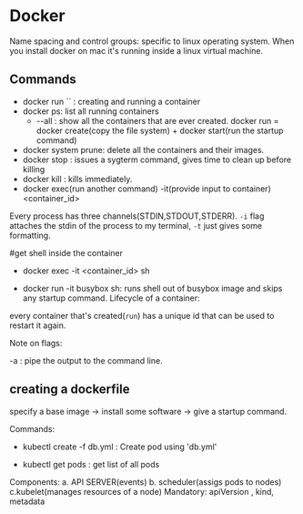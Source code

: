 # Docker

Name spacing and control groups: specific to linux operating system. When you install docker on mac it's running inside a linux virtual machine.

## Commands

- docker run `` : creating and running a container
- docker ps: list all running containers
  - --all : show all the containers that are ever created.
docker run = docker create(copy the file system) + docker start(run the startup command)
- docker system prune: delete all the containers and their images.
- docker stop : issues a sygterm command, gives time to clean up before killing
- docker kill : kills immediately.
- docker exec(run another command) -it(provide input to container) <container_id> <command>

Every process has three channels(STDIN,STDOUT,STDERR). `-i` flag attaches the stdin of the process to my terminal, `-t` just gives some formatting.

#get shell inside the container

- docker exec -it <container_id> sh

- docker run -it busybox sh: runs shell out of busybox image and skips any startup command.
Lifecycle of a container:

every container that's created(`run`) has a unique id that can be used to restart it again.

Note on flags:

-a : pipe the output to the command line.

## creating a dockerfile

specify a base image -> install some software -> give a startup command.

Commands:

- kubectl create -f db.yml : Create pod using 'db.yml'

- kubectl get pods : get list of all pods

Components:
a. API SERVER(events) b. scheduler(assigs pods to nodes) c.kubelet(manages resources of a node)
Mandatory: apiVersion , kind, metadata
